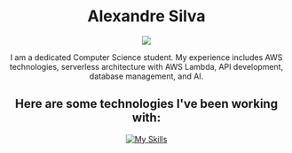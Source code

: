 <div align="center">
  <h1 align="center">
    Alexandre Silva
  </h1>
  <a href="https://github.com/SalDaSIIva">
    <img src="https://readme-typing-svg.herokuapp.com?font=Cairo+Play&color=D3D3D3&size=50&center=true&vCenter=true&width=900&height=100&lines=-Full+Stack+Software+Engineer-;-Love+for+coding-;-Always+learning+new+things-">
  </a>
</div>

<p align="center">
  I am a dedicated Computer Science student. My experience includes AWS technologies, serverless architecture with AWS Lambda, API development, database management, and AI.
</p>


<h2 align="center">
    Here are some technologies I've been working with:
</h2>

<div align="center">
  
[![My Skills](https://skillicons.dev/icons?i=js,react,nodejs,spring,java,py,go,postgres,aws,docker&theme=dark)](https://github.com/SalDaSIIva)

</div>

